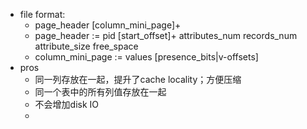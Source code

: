 - file format:
	- page_header [column_mini_page]+
	- page_header := pid   [start_offset]+ attributes_num records_num attribute_size free_space
	- column_mini_page := values [presence_bits|v-offsets]
- pros
	- 同一列存放在一起，提升了cache locality；方便压缩
	- 同一个表中的所有列值存放在一起
	- 不会增加disk IO
	-